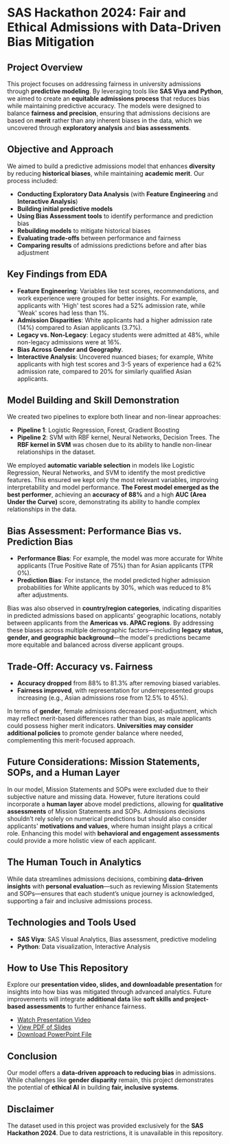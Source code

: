 # SAS Hackathon 2024: Fair and Ethical Admissions with Data-Driven Bias Mitigation

## Project Overview
This project focuses on addressing fairness in university admissions through **predictive modeling**. By leveraging tools like **SAS Viya and Python**, we aimed to create an **equitable admissions process** that reduces bias while maintaining predictive accuracy. The models were designed to balance **fairness and precision**, ensuring that admissions decisions are based on **merit** rather than any inherent biases in the data, which we uncovered through **exploratory analysis** and **bias assessments**.

## Objective and Approach
We aimed to build a predictive admissions model that enhances **diversity** by reducing **historical biases**, while maintaining **academic merit**. Our process included:
- **Conducting Exploratory Data Analysis** (with **Feature Engineering** and **Interactive Analysis**)
- **Building initial predictive models**
- **Using Bias Assessment tools** to identify performance and prediction bias
- **Rebuilding models** to mitigate historical biases
- **Evaluating trade-offs** between performance and fairness
- **Comparing results** of admissions predictions before and after bias adjustment

## Key Findings from EDA
- **Feature Engineering**: Variables like test scores, recommendations, and work experience were grouped for better insights. For example, applicants with 'High' test scores had a 52% admission rate, while 'Weak' scores had less than 1%.
- **Admission Disparities**: White applicants had a higher admission rate (14%) compared to Asian applicants (3.7%).
- **Legacy vs. Non-Legacy**: Legacy students were admitted at 48%, while non-legacy admissions were at 16%.
- **Bias Across Gender and Geography**.
- **Interactive Analysis**: Uncovered nuanced biases; for example, White applicants with high test scores and 3-5 years of experience had a 62% admission rate, compared to 20% for similarly qualified Asian applicants.

## Model Building and Skill Demonstration
We created two pipelines to explore both linear and non-linear approaches:
- **Pipeline 1**: Logistic Regression, Forest, Gradient Boosting
- **Pipeline 2**: SVM with RBF kernel, Neural Networks, Decision Trees. The **RBF kernel in SVM** was chosen due to its ability to handle non-linear relationships in the dataset.

We employed **automatic variable selection** in models like Logistic Regression, Neural Networks, and SVM to identify the most predictive features. This ensured we kept only the most relevant variables, improving interpretability and model performance. **The Forest model emerged as the best performer**, achieving an **accuracy of 88%** and a high **AUC (Area Under the Curve)** score, demonstrating its ability to handle complex relationships in the data.

## Bias Assessment: Performance Bias vs. Prediction Bias
- **Performance Bias**: For example, the model was more accurate for White applicants (True Positive Rate of 75%) than for Asian applicants (TPR 0%).
- **Prediction Bias**: For instance, the model predicted higher admission probabilities for White applicants by 30%, which was reduced to 8% after adjustments.

Bias was also observed in **country/region categories**, indicating disparities in predicted admissions based on applicants' geographic locations, notably between applicants from the **Americas vs. APAC regions**. By addressing these biases across multiple demographic factors—including **legacy status, gender, and geographic background**—the model's predictions became more equitable and balanced across diverse applicant groups.

## Trade-Off: Accuracy vs. Fairness
- **Accuracy dropped** from 88% to 81.3% after removing biased variables.
- **Fairness improved**, with representation for underrepresented groups increasing (e.g., Asian admissions rose from 12.5% to 45%).

In terms of **gender**, female admissions decreased post-adjustment, which may reflect merit-based differences rather than bias, as male applicants could possess higher merit indicators. **Universities may consider additional policies** to promote gender balance where needed, complementing this merit-focused approach.

## Future Considerations: Mission Statements, SOPs, and a Human Layer
In our model, Mission Statements and SOPs were excluded due to their subjective nature and missing data. However, future iterations could incorporate a **human layer** above model predictions, allowing for **qualitative assessments** of Mission Statements and SOPs. Admissions decisions shouldn’t rely solely on numerical predictions but should also consider applicants' **motivations and values**, where human insight plays a critical role. Enhancing this model with **behavioral and engagement assessments** could provide a more holistic view of each applicant.

## The Human Touch in Analytics
While data streamlines admissions decisions, combining **data-driven insights** with **personal evaluation**—such as reviewing Mission Statements and SOPs—ensures that each student’s unique journey is acknowledged, supporting a fair and inclusive admissions process.

## Technologies and Tools Used
- **SAS Viya**: SAS Visual Analytics, Bias assessment, predictive modeling
- **Python**: Data visualization, Interactive Analysis

## How to Use This Repository
Explore our **presentation video, slides, and downloadable presentation** for insights into how bias was mitigated through advanced analytics. Future improvements will integrate **additional data** like **soft skills and project-based assessments** to further enhance fairness.

- <a href="https://drive.google.com/drive/folders/1FpPPq8cAnIIG8UZNMPeuzfLCrwDSxXae?usp=drive_link" target="_blank">Watch Presentation Video</a>
- <a href="https://github.com/magarSushant/SAS_-Hackathon2024_Merit_Driven_Fair_Admissions/blob/main/Ethical%20Admissions%20Model-Presentation%20Slides.pdf" target="_blank">View PDF of Slides</a>
- <a href="https://github.com/magarSushant/SAS_-Hackathon2024_Merit_Driven_Fair_Admissions/blob/main/Ethical%20Admissions%20Model-Presentation%20Slides.pptx" target="_blank">Download PowerPoint File</a>

## Conclusion
Our model offers a **data-driven approach to reducing bias** in admissions. While challenges like **gender disparity** remain, this project demonstrates the potential of **ethical AI** in building **fair, inclusive systems**.

## Disclaimer
The dataset used in this project was provided exclusively for the **SAS Hackathon 2024**. Due to data restrictions, it is unavailable in this repository.
